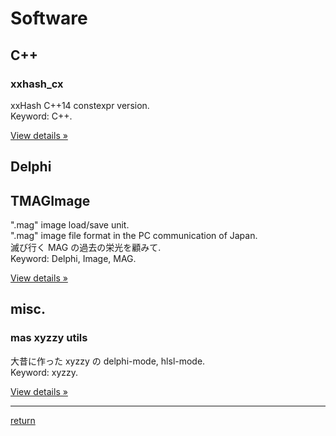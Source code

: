 # Software

## C++

### xxhash_cx

xxHash C++14 constexpr version.  
Keyword: C++.  

[View details &raquo;](https://github.com/masyos/xxhash_cx)


## Delphi

## TMAGImage

".mag" image load/save unit.  
".mag" image file format in the PC communication of Japan.  
滅び行く MAG の過去の栄光を顧みて.  
Keyword: Delphi, Image, MAG.  

[View details &raquo;](https://github.com/masyos/magimage)


## misc.

### mas xyzzy utils

大昔に作った xyzzy の delphi-mode, hlsl-mode.  
Keyword: xyzzy.  

[View details &raquo;](https://github.com/masyos/mas-xyzzy-utils)


---
[return](./index.html)
